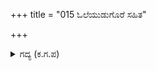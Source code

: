 +++
title = "015 ಓಲೆಯುಡುಗೊರೆ ಸಹಿತ"

+++

<details><summary>ಗದ್ಯ (ಕ.ಗ.ಪ) </summary>

15. ಉಡುಗೊರೆ ಸಹಿತ ಪತ್ರಗಳನ್ನು ಬರೆದು, ರಾಜರು, ಸಜ್ಜನರು ಯುದ್ಧಕ್ಕೆ ನೆರವಾಗಬೇಕೆಂದು ಪಾಂಡವರು ಹೇಳಿಕಳುಹಿಸಿದರು. ಸೈನಿಕರು, ಕುದುರೆಗಳ ಸಹಿತ, ದಿಕ್ಕು-ದಿಕ್ಕುಗಳಿಂದ, ಮೂಲೆ-ಮೂಲೆಯ ಅರಸರುಗಳು, ಕೆಲವರು ಪಾಂಡವರ ಬಳಿಗೆ, ಮತ್ತೆ ಕೆಲವರು ದುರ್ಯೋಧನನಲ್ಲಿಗೆ ತೆರಳಿದರು.
</details>

